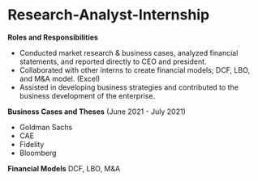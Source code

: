 # Research-Analyst-Internship
**Roles and Responsibilities**
- Conducted market research & business cases, analyzed financial statements, and reported directly to CEO and president. 
- Collaborated with other interns to create financial models; DCF, LBO, and M&A model. (Excel)  
-	Assisted in developing business strategies and contributed to the business development of the enterprise.

**Business Cases and Theses** (June 2021 - July 2021)
- Goldman Sachs 
- CAE 
- Fidelity
- Bloomberg

**Financial Models** DCF, LBO, M&A
